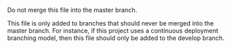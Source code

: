 Do not merge this file into the master branch.

This file is only added to branches that should never be merged into the master branch. For instance, if this project uses a continuous deployment branching model, then this file should only be added to the develop branch.